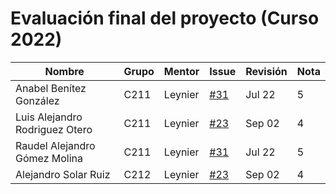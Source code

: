 # Evaluación final del proyecto (Curso 2022)

| Nombre                          | Grupo | Mentor      | Issue                                              | Revisión | Nota |
|---------------------------------|-------|-------------|----------------------------------------------------|----------|------|
| Anabel Benítez González         | C211  | Leynier     | [#31](https://github.com/matcom/domino/issues/31)  | Jul 22   |  5   |
| Luis Alejandro Rodriguez Otero  | C211  | Leynier     | [#23](https://github.com/matcom/domino/issues/23)  | Sep 02   |  4   |
| Raudel Alejandro Gómez Molina   | C211  | Leynier     | [#31](https://github.com/matcom/domino/issues/31)  | Jul 22   |  5   |
| Alejandro Solar Ruiz            | C212  | Leynier     | [#23](https://github.com/matcom/domino/issues/23)  | Sep 02   |  4   |
